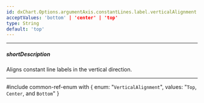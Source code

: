 ```yaml
---
id: dxChart.Options.argumentAxis.constantLines.label.verticalAlignment
acceptValues: 'bottom' | 'center' | 'top'
type: String
default: 'top'
---
```

---
##### shortDescription
Aligns constant line labels in the vertical direction.

---
#include common-ref-enum with {
    enum: "`VerticalAlignment`",
    values: "`Top`, `Center`, and `Bottom`"
}
